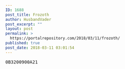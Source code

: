 ```yaml
---
ID: 1688
post_title: Frozoth
author: HusbandVader
post_excerpt: ""
layout: post
permalink: >
  https://portalrepository.com/2018/03/11/frozoth/
published: true
post_date: 2018-03-11 03:01:54
---
```

<pre>0B3200900A21</pre>